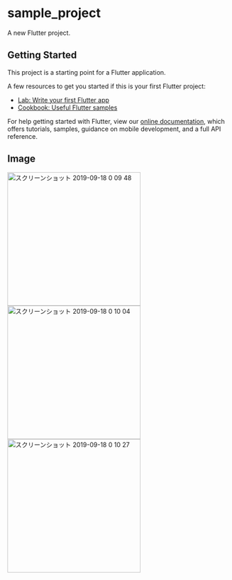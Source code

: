 # sample_project

A new Flutter project.

## Getting Started

This project is a starting point for a Flutter application.

A few resources to get you started if this is your first Flutter project:

- [Lab: Write your first Flutter app](https://flutter.dev/docs/get-started/codelab)
- [Cookbook: Useful Flutter samples](https://flutter.dev/docs/cookbook)

For help getting started with Flutter, view our
[online documentation](https://flutter.dev/docs), which offers tutorials,
samples, guidance on mobile development, and a full API reference.


## Image
<img width="300" alt="スクリーンショット 2019-09-18 0 09 48" src="https://user-images.githubusercontent.com/16487150/101141304-76e97c80-3657-11eb-9f94-f950f5ad38d4.png">
<img width="300" alt="スクリーンショット 2019-09-18 0 10 04" src="https://user-images.githubusercontent.com/16487150/101141309-794bd680-3657-11eb-9aa0-b518ce3a3ba4.png">
<img width="300" alt="スクリーンショット 2019-09-18 0 10 27" src="https://user-images.githubusercontent.com/16487150/101141323-7bae3080-3657-11eb-812c-b85b8580e393.png">
